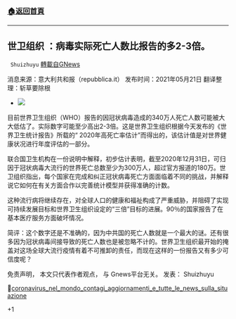 ###  [:house:返回首頁](https://github.com/ourhimalayas/txt)
---

## 世卫组织 ：病毒实际死亡人数比报告的多2-3倍。
` Shuizhuyu` [轉載自GNews](https://gnews.org/zh-hans/1262726/)

消息来源：意大利共和报（repubblica.it）
发布时间：2021年05月21日
翻译整理：斩草要除根

- ![]()![](https://gnews-media-offload.s3.amazonaws.com/wp-content/uploads/2021/05/21151555/martha-dominguez-de-gouveia-k-NnVZ-z26w-unsplash-scaled.jpg)


目前世界卫生组织（WHO）报告的因冠状病毒造成的340万人死亡人数可能被大大低估了。实际数字可能至少高出2-3倍。这是世界卫生组织根据今天发布的《世界卫生统计报告》所载的“ 2020年高死亡率估计”而得出的，该估计值是对世界健康状况进行年度评估的一部分。

联合国卫生机构在一份说明中解释，初步估计表明，截至2020年12月31日，可归因于冠状病毒大流行的世界死亡总数至少为300万人，超过官方报道的180万。世卫组织指出，每个国家在完成和纠正冠状病毒死亡方面面临着不同的挑战，并解释说它如何在有关方面合作以完善统计模型并获得准确的计数。

这种流行病将继续存在，对全球人口的健康和福祉构成了严重威胁，并阻碍了实现可持续发展目标和世界卫生组织设定的“三倍”目标的进展。90％的国家报告了在基本医疗服务方面破坏情况。

简评：这个数字还是不准确的，因为中共国的死亡人数就是一个最大的谜。还有很多因为冠状病毒间接导致的死亡人数也是被忽略不计的。世界卫生组织最开始的掩盖对这场全球大流行疫情有着不可推卸的责任，而现在这样的一份报告又有多少可信度呢？

免责声明， 本文只代表作者观点， 与 Gnews平台无关。
发表： Shuizhuyu

🔗[coronavirus\_nel\_mondo\_contagi\_aggiornamenti\_e\_tutte\_le\_news\_sulla\_situazione](https://www.repubblica.it/esteri/2021/05/21/news/coronavirus_nel_mondo_contagi_aggiornamenti_e_tutte_le_news_sulla_situazione-302039290/)

+1

